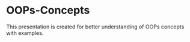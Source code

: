 # OOPs-Concepts
This presentation is created for better understanding of OOPs concepts with examples.
